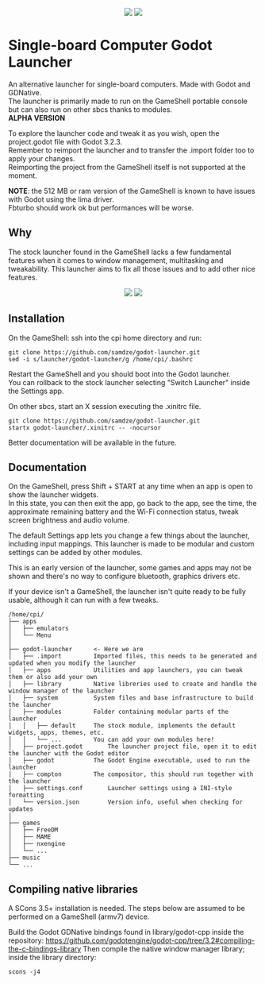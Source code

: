 <p align="center">
	<img src="https://i.imgur.com/Qw2MiJb.gif" />
	<img src="https://i.imgur.com/BgUXz5O.gif" />
</p>

# Single-board Computer Godot Launcher
An alternative launcher for single-board computers. Made with Godot and GDNative.<br>
The launcher is primarily made to run on the GameShell portable console but can also run on other sbcs thanks to modules.<br>
**ALPHA VERSION**

To explore the launcher code and tweak it as you wish, open the project.godot file with Godot 3.2.3.<br>
Remember to reimport the launcher and to transfer the .import folder too to apply your changes.<br>
Reimporting the project from the GameShell itself is not supported at the moment.

**NOTE**: the 512 MB or ram version of the GameShell is known to have issues with Godot using the lima driver.<br>
Fbturbo should work ok but performances will be worse.

## Why
The stock launcher found in the GameShell lacks a few fundamental features when it comes to window management, multitasking and tweakability.
This launcher aims to fix all those issues and to add other nice features.

<p align="center">
	<img src="https://i.imgur.com/WiazXsL.png" />
	<img src="https://i.imgur.com/g2naCtR.png" />
</p>

## Installation
On the GameShell: ssh into the cpi home directory and run:
```
git clone https://github.com/samdze/godot-launcher.git
sed -i s/launcher/godot-launcher/g /home/cpi/.bashrc
```
Restart the GameShell and you should boot into the Godot launcher.<br>
You can rollback to the stock launcher selecting "Switch Launcher" inside the Settings app.

On other sbcs, start an X session executing the .xinitrc file.
```
git clone https://github.com/samdze/godot-launcher.git
startx godot-launcher/.xinitrc -- -nocursor
```
Better documentation will be available in the future.

## Documentation
On the GameShell, press Shift + START at any time when an app is open to show the launcher widgets.<br>
In this state, you can then exit the app, go back to the app, see the time, the approximate remaining battery and the Wi-Fi connection status, tweak screen brightness and audio volume.

The default Settings app lets you change a few things about the launcher, including input mappings.
This launcher is made to be modular and custom settings can be added by other modules.

This is an early version of the launcher, some games and apps may not be shown and there's no way to configure bluetooth, graphics drivers etc.

If your device isn't a GameShell, the launcher isn't quite ready to be fully usable, although it can run with a few tweaks.

```
/home/cpi/
├── apps
│   ├── emulators
│   └── Menu
│
├── godot-launcher 		<- Here we are
│   ├── .import			Imported files, this needs to be generated and updated when you modify the launcher
│   ├── apps			Utilities and app launchers, you can tweak them or also add your own
│   ├── library			Native libreries used to create and handle the window manager of the launcher
│   ├── system			System files and base infrastructure to build the launcher
│   ├── modules			Folder containing modular parts of the launcher
│   │   ├── default		The stock module, implements the default widgets, apps, themes, etc.
│   │   └── ...			You can add your own modules here!
│   ├── project.godot		The launcher project file, open it to edit the launcher with the Godot editor
│   ├── godot			The Godot Engine executable, used to run the launcher
│   ├── compton			The compositor, this should run together with the launcher
│   ├── settings.conf		Launcher settings using a INI-style formatting
│   └── version.json		Version info, useful when checking for updates
│
├── games
│   ├── FreeDM
│   ├── MAME
│   ├── nxengine
│   └── ...
├── music
└── ...
```

## Compiling native libraries
A SCons 3.5+ installation is needed.
The steps below are assumed to be performed on a GameShell (armv7) device.

Build the Godot GDNative bindings found in library/godot-cpp inside the repository: 
https://github.com/godotengine/godot-cpp/tree/3.2#compiling-the-c-bindings-library
Then compile the native window manager library; inside the library directory:
```
scons -j4
```
